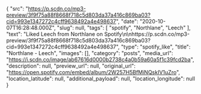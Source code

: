 {
  "src": "https://p.scdn.co/mp3-preview/3f9f75a88f8668f718c5d803da37a416c869ba03?cid=993e1347272c4cff9638492a4e498637",
  "date": "2020-10-07T16:28:48.000Z",
  "slug": null,
  "tags": [
    "spotify",
    "Northlane",
    "Leech"
  ],
  "text": "Liked Leech from Northlane on Spotify\n\nhttps://p.scdn.co/mp3-preview/3f9f75a88f8668f718c5d803da37a416c869ba03?cid=993e1347272c4cff9638492a4e498637",
  "type": "spotify_like",
  "title": "Northlane - Leech",
  "images": [],
  "category": "posts",
  "media_url": "https://i.scdn.co/image/ab67616d0000b2738c4a0b59a60a5f1c39fcd2ba",
  "description": null,
  "preview_url": null,
  "original_url": "https://open.spotify.com/embed/album/2W257H5BfMiNQskIV1uZro",
  "location_latitude": null,
  "additional_payload": null,
  "location_longitude": null
}